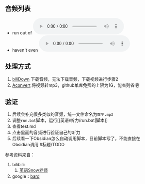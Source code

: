 ## 音频列表
- run out of ![](听力/MP3/1.mp3)
- haven't even ![](听力/MP3/2.mp3)

## 处理方式
1. [biliDown](https://zhouql.vip/bilibili/) 下载音频，无法下载音频，下载视频进行步骤2
2. [Aconvert](https://www.aconvert.com/) 将视频转mp3，github单库免费的上限为1G，能省则省吧

## 验证
1. 后续会补充很多类似的音频，统一文件命名为`数字.mp3`
2. 调整`run.bat`脚本，运行[[英语/听力/run.bat|脚本]]
3. 查看test.md
4. 点击里面的音频进行验证自己的听力
5. 后续看一下Obsidian怎么自动调用脚本，目前脚本写了，不能直接在Obsidian调用 #标题/TODO

参考资料来自：
1. bilibili:
    1. [英语Snow老师](https://space.bilibili.com/474881660)
2. google：[bard](https://bard.google.com/)